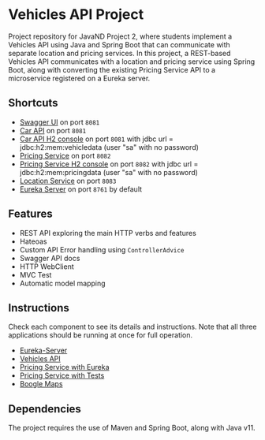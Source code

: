 # Vehicles API Project

Project repository for JavaND Project 2, where students implement a Vehicles API using Java and Spring Boot that can 
communicate with separate location and pricing services. 
In this project, a REST-based Vehicles API communicates with a location and pricing service using Spring Boot, 
along with converting the existing Pricing Service API to a microservice registered on a Eureka server.

## Shortcuts

- [Swagger UI](http://localhost:8081/swagger-ui.html) on port `8081`
- [Car API](http://localhost:8081) on port `8081`
- [Car API H2 console](http://localhost:8081/h2) on port `8081` with jdbc url = jdbc:h2:mem:vehicledata (user "sa" with no password)
- [Pricing Service](http://localhost:8082) on port `8082`
- [Pricing Service H2 console](http://localhost:8082/h2) on port `8082` with jdbc url = jdbc:h2:mem:pricingdata (user "sa" with no password)
- [Location Service](http://localhost:8083) on port `8083`
- [Eureka Server](http://localhost:8761) on port `8761` by default

## Features

- REST API exploring the main HTTP verbs and features
- Hateoas
- Custom API Error handling using `ControllerAdvice`
- Swagger API docs
- HTTP WebClient
- MVC Test
- Automatic model mapping

## Instructions

Check each component to see its details and instructions. Note that all three applications
should be running at once for full operation.

- [Eureka-Server](eureka-server/README.md)
- [Vehicles API](vehicles-api/README.md)
- [Pricing Service with Eureka](pricing-service-with-eureka/README.md)
- [Pricing Service with Tests](pricing-service-with-tests/README.md)
- [Boogle Maps](boogle-maps/README.md)

## Dependencies

The project requires the use of Maven and Spring Boot, along with Java v11.

